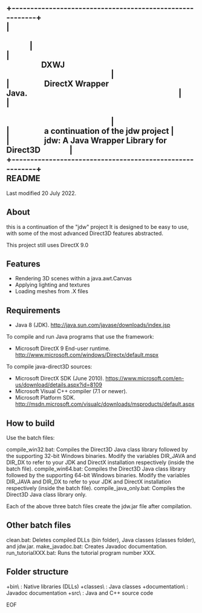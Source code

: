 +---------------------------------------------------------+  
|⠀⠀⠀⠀⠀⠀⠀⠀⠀⠀⠀⠀⠀⠀⠀⠀⠀⠀⠀⠀⠀⠀⠀⠀⠀⠀⠀⠀⠀⠀⠀⠀⠀⠀⠀⠀|  
|⠀⠀⠀⠀⠀⠀DXWJ⠀⠀⠀⠀⠀⠀⠀⠀⠀⠀⠀⠀⠀⠀⠀⠀⠀⠀⠀⠀⠀⠀⠀⠀⠀⠀⠀⠀⠀⠀⠀⠀⠀⠀⠀⠀⠀⠀⠀⠀|  
|⠀⠀⠀⠀⠀⠀DirectX Wrapper Java.⠀⠀⠀⠀⠀⠀⠀⠀⠀⠀⠀⠀⠀⠀⠀⠀⠀⠀⠀⠀⠀⠀⠀⠀⠀⠀|  
|⠀⠀⠀⠀⠀⠀⠀⠀⠀⠀⠀⠀⠀⠀⠀⠀⠀⠀⠀⠀⠀⠀⠀⠀⠀⠀⠀⠀⠀⠀⠀⠀⠀⠀⠀⠀⠀⠀⠀⠀⠀⠀⠀⠀⠀⠀⠀⠀⠀⠀|  
|⠀⠀⠀⠀⠀⠀a continuation of the jdw project                 |  
|⠀⠀⠀⠀⠀⠀jdw: A Java Wrapper Library for Direct3D⠀⠀⠀⠀⠀|  
+---------------------------------------------------------+  
README
-----
Last modified 20 July 2022.


About
-----
this is a continuation of the "jdw" project It is designed to be
easy to use, with some of the most advanced Direct3D features
abstracted.

This project still uses DirectX 9.0

Features
--------
* Rendering 3D scenes within a java.awt.Canvas
* Applying lighting and textures
* Loading meshes from .X files


Requirements
------------

* Java 8 (JDK).
   http://java.sun.com/javase/downloads/index.jsp

To compile and run Java programs that use the framework:
* Microsoft DirectX 9 End-user runtime.
   http://www.microsoft.com/windows/Directx/default.mspx

To compile java-direct3D sources:
* Microsoft DirectX SDK (June 2010).
   https://www.microsoft.com/en-us/download/details.aspx?id=8109
* Microsoft Visual C++ compiler (7.1 or newer).
* Microsoft Platform SDK.
   http://msdn.microsoft.com/visualc/downloads/msproducts/default.aspx


How to build
------------

Use the batch files:

compile_win32.bat: 
	Compiles the Direct3D Java class library followed by 
	the supporting 32-bit Windows binaries. Modify the
        variables DIR_JAVA and DIR_DX to refer to your JDK
	and DirectX installation respectively (inside the
	batch file).
compile_win64.bat: 
	Compiles the Direct3D Java class library followed by 
	the supporting 64-bit Windows binaries. Modify the
        variables DIR_JAVA and DIR_DX to refer to your JDK
	and DirectX installation respectively (inside the
	batch file).
compile_java_only.bat:
	Compiles the Direct3D Java class library only.

Each of the above three batch files create the jdw.jar file
after compilation.

Other batch files
-----------------

clean.bat:
	Deletes compiled DLLs (bin folder), Java classes (classes folder),
	and jdw.jar.
make_javadoc.bat:
	Creates Javadoc documentation.
run_tutorialXXX.bat:
	Runs the tutorial program number XXX.


Folder structure
----------------
+bin\	        : Native libraries (DLLs)
+classes\       : Java classes
+documentation\ : Javadoc documentation
+src\	        : Java and C++ source code


EOF
